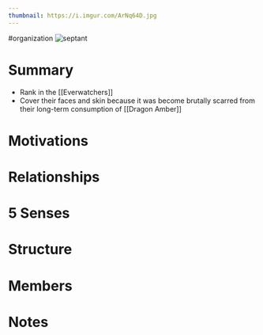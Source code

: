 ```yaml
---
thumbnail: https://i.imgur.com/ArNq64D.jpg
---
```

#organization
![septant](https://i.imgur.com/ArNq64D.jpg)

# Summary
- Rank in the [[Everwatchers]]
- Cover their faces and skin because it was become brutally scarred from their long-term consumption of [[Dragon Amber]]

# Motivations
# Relationships
# 5 Senses
# Structure
# Members
# Notes
